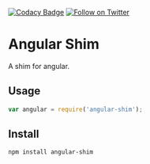 [![Codacy Badge](https://api.codacy.com/project/badge/Grade/a55d89b2595646cfac454de844fb34f9)](https://www.codacy.com/app/Websecurify/node-angular-shim?utm_source=github.com&amp;utm_medium=referral&amp;utm_content=websecurify/node-angular-shim&amp;utm_campaign=Badge_Grade)
[![Follow on Twitter](https://img.shields.io/twitter/follow/websecurify.svg?logo=twitter)](https://twitter.com/websecurify)

# Angular Shim

A shim for angular.

## Usage

```js
var angular = require('angular-shim');
```

## Install

	npm install angular-shim
